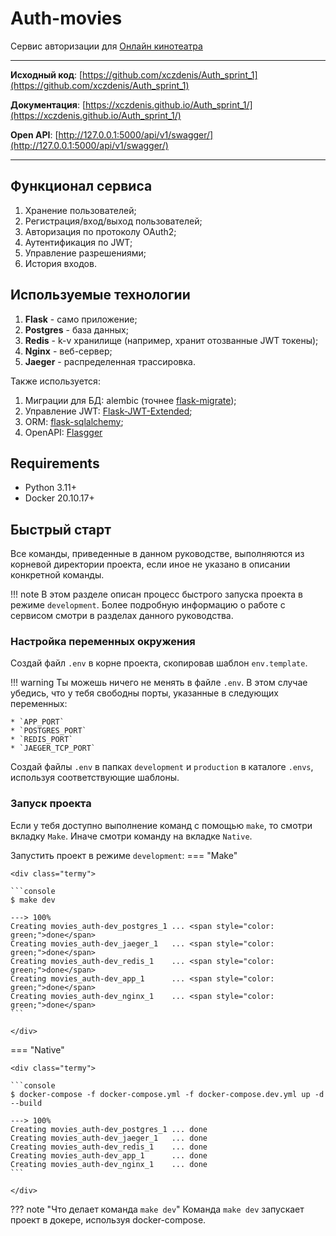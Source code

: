 # Auth-movies


Сервис авторизации для [Онлайн кинотеатра](https://github.com/xczdenis/movies)

<hr>

**Исходный код**: [https://github.com/xczdenis/Auth_sprint_1](https://github.com/xczdenis/Auth_sprint_1)

**Документация**: [https://xczdenis.github.io/Auth_sprint_1/](https://xczdenis.github.io/Auth_sprint_1/)

**Open API**: [http://127.0.0.1:5000/api/v1/swagger/](http://127.0.0.1:5000/api/v1/swagger/)
<hr>


## Функционал сервиса
1. Хранение пользователей;
2. Регистрация/вход/выход пользователей;
3. Авторизация по протоколу OAuth2;
4. Аутентификация по JWT;
5. Управление разрешениями;
6. История входов.


## Используемые технологии
1. **Flask** - само приложение;
2. **Postgres** - база данных;
3. **Redis** - k-v хранилище (например, хранит отозванные JWT токены);
4. **Nginx** - веб-сервер;
5. **Jaeger** - распределенная трассировка.

Также используется:

1. Миграции для БД: alembic (точнее [flask-migrate](https://github.com/miguelgrinberg/Flask-Migrate));
2. Управление JWT: [Flask-JWT-Extended](https://flask-jwt-extended.readthedocs.io/en/stable/);
3. ORM: [flask-sqlalchemy](https://flask-sqlalchemy.palletsprojects.com/en/3.0.x/);
4. OpenAPI: [Flasgger](https://github.com/flasgger/flasgger)


## Requirements
* Python 3.11+
* Docker 20.10.17+


## Быстрый старт
Все команды, приведенные в данном руководстве, выполняются из корневой директории проекта,
если иное не указано в описании конкретной команды.

!!! note
    В этом разделе описан процесс быстрого запуска проекта в режиме `development`. Более
    подробную информацию о работе с сервисом смотри в разделах данного руководства.

### Настройка переменных окружения
Создай файл `.env` в корне проекта, скопировав шаблон `env.template`.

!!! warning
    Ты можешь ничего не менять в файле `.env`. В этом случае убедись, что у тебя свободны порты, указанные
    в следующих переменных:

    * `APP_PORT`
    * `POSTGRES_PORT`
    * `REDIS_PORT`
    * `JAEGER_TCP_PORT`

Создай файлы `.env` в папках `development` и `production` в каталоге `.envs`, используя
соответствующие шаблоны.

### Запуск проекта
Если у тебя доступно выполнение команд с помощью `make`, то смотри вкладку `Make`. Иначе смотри
команду на вкладке `Native`.

Запустить проект в режиме `development`:
=== "Make"

    <div class="termy">

    ```console
    $ make dev

    ---> 100%
    Creating movies_auth-dev_postgres_1 ... <span style="color: green;">done</span>
    Creating movies_auth-dev_jaeger_1   ... <span style="color: green;">done</span>
    Creating movies_auth-dev_redis_1    ... <span style="color: green;">done</span>
    Creating movies_auth-dev_app_1      ... <span style="color: green;">done</span>
    Creating movies_auth-dev_nginx_1    ... <span style="color: green;">done</span>
    ```

    </div>

=== "Native"

    <div class="termy">

    ```console
    $ docker-compose -f docker-compose.yml -f docker-compose.dev.yml up -d --build

    ---> 100%
    Creating movies_auth-dev_postgres_1 ... done
    Creating movies_auth-dev_jaeger_1   ... done
    Creating movies_auth-dev_redis_1    ... done
    Creating movies_auth-dev_app_1      ... done
    Creating movies_auth-dev_nginx_1    ... done
    ```

    </div>

??? note "Что делает команда `make dev`"
    Команда `make dev` запускает проект в докере, используя docker-compose.
